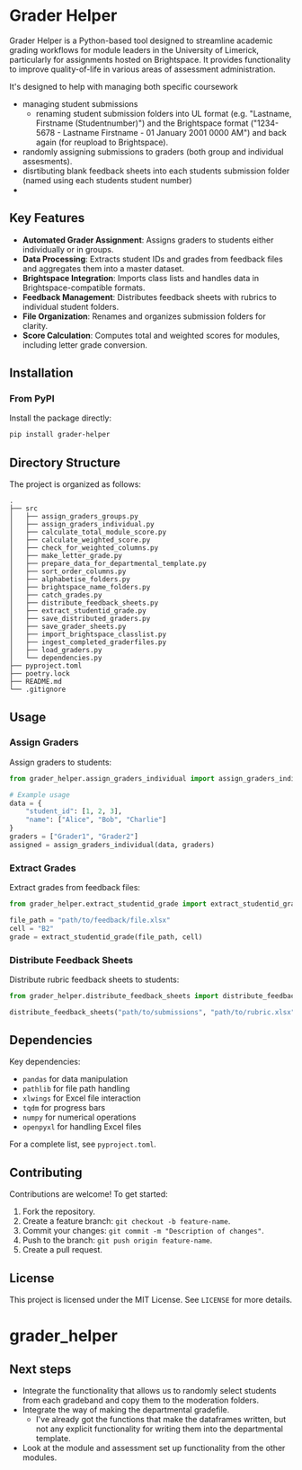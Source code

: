 
# Grader Helper

Grader Helper is a Python-based tool designed to streamline academic grading workflows for module leaders in the University of Limerick, particularly for assignments hosted on Brightspace. It provides functionality to improve quality-of-life in various areas of assessment administration. 

It's designed to help with managing both specific coursework
 - managing student submissions 
   - renaming student submission folders into UL format (e.g. "Lastname, Firstname (Studentnumber)") and the Brightspace format ("1234-5678 - Lastname Firstname - 01 January 2001 0000 AM") and back again (for reupload to Brightspace).
 - randomly assigning submissions to graders (both group and individual assesments).
 - disrtibuting blank feedback sheets into each students submission folder (named using each students student number)
 - 
## Key Features

- **Automated Grader Assignment**: Assigns graders to students either individually or in groups.
- **Data Processing**: Extracts student IDs and grades from feedback files and aggregates them into a master dataset.
- **Brightspace Integration**: Imports class lists and handles data in Brightspace-compatible formats.
- **Feedback Management**: Distributes feedback sheets with rubrics to individual student folders.
- **File Organization**: Renames and organizes submission folders for clarity.
- **Score Calculation**: Computes total and weighted scores for modules, including letter grade conversion.

## Installation

### From PyPI

Install the package directly:
```bash
pip install grader-helper
```

## Directory Structure

The project is organized as follows:
```
.
├── src
│   ├── assign_graders_groups.py
│   ├── assign_graders_individual.py
│   ├── calculate_total_module_score.py
│   ├── calculate_weighted_score.py
│   ├── check_for_weighted_columns.py
│   ├── make_letter_grade.py
│   ├── prepare_data_for_departmental_template.py
│   ├── sort_order_columns.py
│   ├── alphabetise_folders.py
│   ├── brightspace_name_folders.py
│   ├── catch_grades.py
│   ├── distribute_feedback_sheets.py
│   ├── extract_studentid_grade.py
│   ├── save_distributed_graders.py
│   ├── save_grader_sheets.py
│   ├── import_brightspace_classlist.py
│   ├── ingest_completed_graderfiles.py
│   ├── load_graders.py
│   └── dependencies.py
├── pyproject.toml
├── poetry.lock
├── README.md
└── .gitignore
```

## Usage

### Assign Graders
Assign graders to students:
```python
from grader_helper.assign_graders_individual import assign_graders_individual

# Example usage
data = {
    "student_id": [1, 2, 3],
    "name": ["Alice", "Bob", "Charlie"]
}
graders = ["Grader1", "Grader2"]
assigned = assign_graders_individual(data, graders)
```

### Extract Grades
Extract grades from feedback files:
```python
from grader_helper.extract_studentid_grade import extract_studentid_grade

file_path = "path/to/feedback/file.xlsx"
cell = "B2"
grade = extract_studentid_grade(file_path, cell)
```

### Distribute Feedback Sheets
Distribute rubric feedback sheets to students:
```python
from grader_helper.distribute_feedback_sheets import distribute_feedback_sheets

distribute_feedback_sheets("path/to/submissions", "path/to/rubric.xlsx")
```

## Dependencies

Key dependencies:
- `pandas` for data manipulation
- `pathlib` for file path handling
- `xlwings` for Excel file interaction
- `tqdm` for progress bars
- `numpy` for numerical operations
- `openpyxl` for handling Excel files

For a complete list, see `pyproject.toml`.

## Contributing

Contributions are welcome! To get started:
1. Fork the repository.
2. Create a feature branch: `git checkout -b feature-name`.
3. Commit your changes: `git commit -m "Description of changes"`.
4. Push to the branch: `git push origin feature-name`.
5. Create a pull request.

## License

This project is licensed under the MIT License. See `LICENSE` for more details.


# grader_helper

## Next steps

 - Integrate the functionality that allows us to randomly select students from each gradeband and copy them to the moderation folders.
 - Integrate the way of making the departmental gradefile. 
    - I've already got the functions that make the dataframes written, but not any explicit functionality for writing them into the departmental template. 
 - Look at the module and assessment set up functionality from the other modules.



